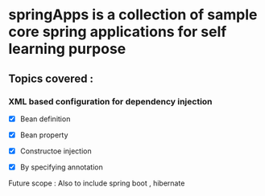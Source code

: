 # springApps is a collection of sample core spring applications for self learning purpose

## Topics covered :
### XML based configuration for dependency injection
- [X] Bean definition 
- [X] Bean property
- [X] Constructoe injection
- [X] By specifying annotation



Future scope : Also to include spring boot , hibernate 
